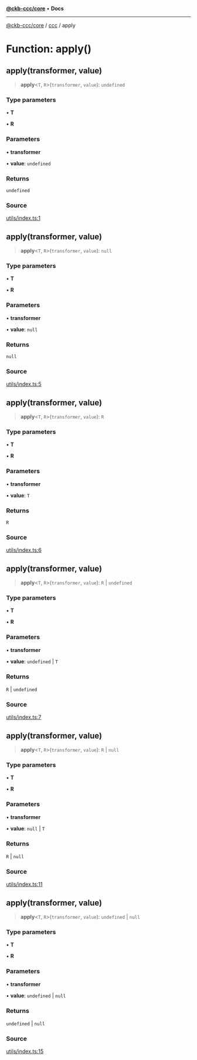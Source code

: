 [**@ckb-ccc/core**](README.md) • **Docs**

***

[@ckb-ccc/core](README.md) / [ccc](Namespace.ccc.md) / apply

# Function: apply()

## apply(transformer, value)

> **apply**\<`T`, `R`\>(`transformer`, `value`): `undefined`

### Type parameters

• **T**

• **R**

### Parameters

• **transformer**

• **value**: `undefined`

### Returns

`undefined`

### Source

[utils/index.ts:1](https://github.com/SpectreMercury/ccc/blob/1b34760fdeb60ebebc0a7e641c12ef11dff1e7d0/packages/core/src/utils/index.ts#L1)

## apply(transformer, value)

> **apply**\<`T`, `R`\>(`transformer`, `value`): `null`

### Type parameters

• **T**

• **R**

### Parameters

• **transformer**

• **value**: `null`

### Returns

`null`

### Source

[utils/index.ts:5](https://github.com/SpectreMercury/ccc/blob/1b34760fdeb60ebebc0a7e641c12ef11dff1e7d0/packages/core/src/utils/index.ts#L5)

## apply(transformer, value)

> **apply**\<`T`, `R`\>(`transformer`, `value`): `R`

### Type parameters

• **T**

• **R**

### Parameters

• **transformer**

• **value**: `T`

### Returns

`R`

### Source

[utils/index.ts:6](https://github.com/SpectreMercury/ccc/blob/1b34760fdeb60ebebc0a7e641c12ef11dff1e7d0/packages/core/src/utils/index.ts#L6)

## apply(transformer, value)

> **apply**\<`T`, `R`\>(`transformer`, `value`): `R` \| `undefined`

### Type parameters

• **T**

• **R**

### Parameters

• **transformer**

• **value**: `undefined` \| `T`

### Returns

`R` \| `undefined`

### Source

[utils/index.ts:7](https://github.com/SpectreMercury/ccc/blob/1b34760fdeb60ebebc0a7e641c12ef11dff1e7d0/packages/core/src/utils/index.ts#L7)

## apply(transformer, value)

> **apply**\<`T`, `R`\>(`transformer`, `value`): `R` \| `null`

### Type parameters

• **T**

• **R**

### Parameters

• **transformer**

• **value**: `null` \| `T`

### Returns

`R` \| `null`

### Source

[utils/index.ts:11](https://github.com/SpectreMercury/ccc/blob/1b34760fdeb60ebebc0a7e641c12ef11dff1e7d0/packages/core/src/utils/index.ts#L11)

## apply(transformer, value)

> **apply**\<`T`, `R`\>(`transformer`, `value`): `undefined` \| `null`

### Type parameters

• **T**

• **R**

### Parameters

• **transformer**

• **value**: `undefined` \| `null`

### Returns

`undefined` \| `null`

### Source

[utils/index.ts:15](https://github.com/SpectreMercury/ccc/blob/1b34760fdeb60ebebc0a7e641c12ef11dff1e7d0/packages/core/src/utils/index.ts#L15)
